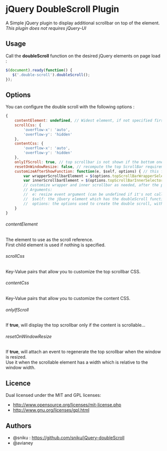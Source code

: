# jQuery DoubleScroll Plugin

A Simple jQuery plugin to display additional scrollbar on top of the element.  
*This plugin does not requires jQuery-UI*

## Usage

Call the **doubleScroll** function on the desired jQuery elements on page load :  

```javascript
$(document).ready(function() {
   $('.double-scroll').doubleScroll();
});
```

## Options

You can configure the double scroll with the following options :  
```javascript
{
	contentElement: undefined, // Widest element, if not specified first child element will be used
	scrollCss: {                
		'overflow-x': 'auto',
		'overflow-y': 'hidden'
	},
	contentCss: {
		'overflow-x': 'auto',
		'overflow-y': 'hidden'
	},
	onlyIfScroll: true, // top scrollbar is not shown if the bottom one is not present
	resetOnWindowResize: false, // recompute the top ScrollBar requirements when the window is resized
	customizeAfterShowFunction: function(e, $self, options) { // this function is called every time a double scroll show happens (can be called many times, if window resizes happen)
		var wrapperScrollbarElement = $(options.topScrollBarWrapperSelector); // get the element with '.doubleScroll-scroll-wrapper'
		var innerScrollbarElement = $(options.topScrollBarInnerSelector); // get the element with '.doubleScroll-scroll'
		// customize wrapper and inner scrollbar as needed, after the proper show
		// Arguments:
		//  e: resize event argument (can be undefined if it's not called from a window resize)
		//  $self: the jQuery element which has the doubleScroll function applied to
		//  options: the options used to create the double scroll, with all it's internally added info (topScrollBarWrapperSelector, topScrollBarInnerSelector and so on)
	}
}
```

######  contentElement

The element to use as the scroll reference.  
First child element is used if nothing is specified.

######  scrollCss

Key-Value pairs that allow you to customize the top scrollbar CSS.

######  contentCss

Key-Value pairs that allow you to customize the content CSS.

######  onlyIfScroll

If **true**, will display the top scrollbar only if the content is scrollable...

######  resetOnWindowResize

If **true**, will attach an event to regenerate the top scrollbar when the window is resized.  
Use it when the scrollable element has a width which is relative to the window width.

## Licence

Dual licensed under the MIT and GPL licenses:
-  http://www.opensource.org/licenses/mit-license.php
-  http://www.gnu.org/licenses/gpl.html

## Authors

-  @sniku : https://github.com/sniku/jQuery-doubleScroll
-  @avianey
